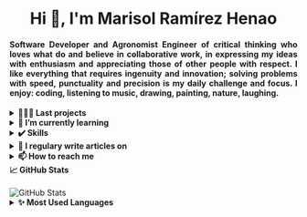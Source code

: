<h1 align="center">Hi 🤗, I'm Marisol Ramírez Henao</h1>
<h4 align="justify">Software Developer and Agronomist Engineer of critical thinking who loves what do and believe in collaborative work, in expressing my ideas with enthusiasm and appreciating those of other people with respect. I like everything that requires ingenuity and innovation; solving problems with speed, punctuality and precision is my daily challenge and focus. I enjoy: coding, listening to music, drawing, painting, nature, laughing.</h4>


<details>
  <summary><b>👩🏻‍💻 Last projects</b></summary>
<p align="left">
<a href="http://jolby.me/landing-page/" target="blank"><img align="center" src="https://i.imgur.com/gy2Fg9V.png" alt="Jolby" height="60" width="60" /></a>
<a href="https://marisol2201.github.io/mywebsite/" target="blank"><img align="center" src="https://i.imgur.com/5tTghxH.png" alt="Jolby" height="50" width="50" /></a>
</p>
</details>


<details>
  <summary><b>🌱 I’m currently learning</b></summary>
<p align="left">
<a href="https://es.reactjs.org/" target="blank"><img align="center" src="https://i.imgur.com/cjZ3Bt7.png" alt="react" height="35" width="40" /></a>
<a href="https://aws.amazon.com/es/?nc2=h_lg" target="blank"><img align="center" src="https://futurumresearch.com/wp-content/uploads/2020/01/aws-logo.png" alt="aws" height="50" width="60" /></a>
<a href="https://kubernetes.io/es/" target="blank"><img align="center" src="https://upload.wikimedia.org/wikipedia/commons/thumb/6/67/Kubernetes_logo.svg/1280px-Kubernetes_logo.svg.png" alt="kubernetes" height="30" width="160" /></a>
<a href="https://www.docker.com/" target="blank"><img align="center" src="https://i.imgur.com/5m4aMAw.png" alt="docker" height="50" width="50" /></a>
</p>
</details>


<details>
  <summary><b>✔️ Skills</b></summary><br>
<p align="left"> <a href="https://www.cprogramming.com/" target="_blank"> <img src="https://i.imgur.com/UdZPrIE.png" alt="c" width="45" height="45"/> </a> <a href="https://www.w3schools.com/css/" target="_blank"> <img src="https://i.imgur.com/sMmWOPF.png" alt="html-css-js" width="80" height="80"/> </a> <a href="https://expressjs.com" target="_blank"> <img src="https://i.imgur.com/sJArZTy.png" alt="node-express" width="70" height="70"/> </a> <a href="https://firebase.google.com/" target="_blank"> <img src="https://www.vectorlogo.zone/logos/firebase/firebase-icon.svg" alt="firebase" width="40" height="40"/> </a> <a href="https://www.linux.org/" target="_blank"> <img src="https://i.imgur.com/BudZ7pP.png" alt="linux" width="80" height="80"/> </a> <a href="https://www.mysql.com/" target="_blank"> <img src="https://i.imgur.com/vNjwrGH.png" alt="mysql" width="80" height="80"/> </a> <a href="https://postman.com" target="_blank"> <img src="https://www.vectorlogo.zone/logos/getpostman/getpostman-icon.svg" alt="postman" width="40" height="40"/> </a> <a href="https://www.python.org" target="_blank"> <img src="https://i.imgur.com/3QkAGMP.png" alt="python" width="80" height="80"/> </a></p>
</details>


<details>
  <summary><b>📝 I regulary write articles on</b></summary>
<p align="left"><br>
<a href="https://www.linkedin.com/in/marisolramirezhenao/" target="blank"><img align="center" src="https://img.shields.io/badge/linkedin-%230077B5.svg?&style=for-the-badge&logo=linkedin&logoColor=white" alt="marisolrhe" height="30" width="105" /></a>
</p>
</details>


<details>
  <summary><b>📫 How to reach me</b></summary>
<p align="left"><br>
<a href="https://twitter.com/marisolrhe" target="blank"><img align="center" src="https://cdn.jsdelivr.net/npm/simple-icons@3.0.1/icons/twitter.svg" alt="marisolrhe" height="30" width="40" /></a>
<a href="https://linkedin.com/in/marisolramirezhenao" target="blank"><img align="center" src="https://cdn.jsdelivr.net/npm/simple-icons@3.0.1/icons/linkedin.svg" alt="marisolramirezhenao" height="30" width="40" /></a>
<a href="mailto:solar0122@gmail.com" target="blank"><img align="center" src="https://cdn.jsdelivr.net/npm/simple-icons@3.0.1/icons/gmail.svg" alt="solar0122@gmail.com" height="30" width="40" /></a>
</p>
</details>


<summary><b>📈 GitHub Stats</b></summary>
<br/>
<img src="https://jf-gh-stats.vercel.app/api?username=Marisol2201&theme=midnight-purple&show_icons=true&count_private=true" alt="GitHub Stats" align="top"/>


<details>
<summary><b>✨ Most Used Languages</b></summary><br>
<img src="https://jf-gh-stats.vercel.app/api/top-langs/?username=Marisol2201&langs_count=10&hide=html,css&theme=midnight-purple" alt="GitHub Top Languages" align="top"/>
</details>
